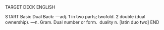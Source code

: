 TARGET DECK
ENGLISH

START
Basic
Dual
Back: —adj. 1 in two parts; twofold. 2 double (dual ownership). —n. Gram. Dual number or form.  duality n. [latin duo two]
END
